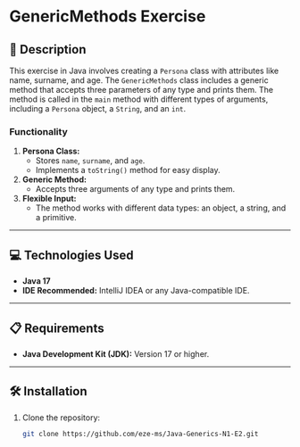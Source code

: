 # GenericMethods Exercise

## 📄 Description
This exercise in Java involves creating a `Persona` class with attributes like name, surname, and age. The `GenericMethods` class includes a generic method that accepts three parameters of any type and prints them. The method is called in the `main` method with different types of arguments, including a `Persona` object, a `String`, and an `int`.

### Functionality
1. **Persona Class:**
    - Stores `name`, `surname`, and `age`.
    - Implements a `toString()` method for easy display.
2. **Generic Method:**
    - Accepts three arguments of any type and prints them.
3. **Flexible Input:**
    - The method works with different data types: an object, a string, and a primitive.

---

## 💻 Technologies Used
- **Java 17**
- **IDE Recommended:** IntelliJ IDEA or any Java-compatible IDE.

---

## 📋 Requirements
- **Java Development Kit (JDK):** Version 17 or higher.

---

## 🛠️ Installation
1. Clone the repository:
   ```bash
   git clone https://github.com/eze-ms/Java-Generics-N1-E2.git

